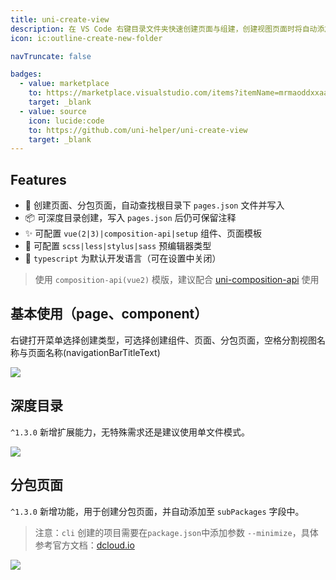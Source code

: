 ```yaml
---
title: uni-create-view
description: 在 VS Code 右键目录文件夹快速创建页面与组建，创建视图页面时将自动添加 `pages.json` 中
icon: ic:outline-create-new-folder

navTruncate: false

badges:
  - value: marketplace
    to: https://marketplace.visualstudio.com/items?itemName=mrmaoddxxaa.create-uniapp-view
    target: _blank
  - value: source
    icon: lucide:code
    to: https://github.com/uni-helper/uni-create-view
    target: _blank
---
```


## Features

- 📁 创建页面、分包页面，自动查找根目录下 `pages.json` 文件并写入
- 📦 可深度目录创建，写入 `pages.json` 后仍可保留注释
- ✨ 可配置 `vue(2|3)|composition-api|setup` 组件、页面模板
- 👕 可配置 `scss|less|stylus|sass` 预编辑器类型
- 🦾 `typescript` 为默认开发语言（可在设置中关闭）

<!-- 与是否开启 `typescript` 模板，以及是否为单文件模式 -->

> 使用 `composition-api(vue2)` 模版，建议配合 [uni-composition-api](https://github.com/TuiMao233/uni-composition-api) 使用

## 基本使用（page、component）

右键打开菜单选择创建类型，可选择创建组件、页面、分包页面，空格分割视图名称与页面名称(navigationBarTitleText)

<p style="max-width: 786px">
<img src="./public/basic.gif" />
</p>

## 深度目录

`^1.3.0` 新增扩展能力，无特殊需求还是建议使用单文件模式。

![](https://qie-online-sale-qiniu.wsandos.com/exts.gif)

## 分包页面

`^1.3.0` 新增功能，用于创建分包页面，并自动添加至 `subPackages` 字段中。

> 注意：`cli` 创建的项目需要在`package.json`中添加参数 `--minimize`，具体参考官方文档：[dcloud.io](https://uniapp.dcloud.io/collocation/pages?id=subpackages)

![](https://qie-online-sale-qiniu.wsandos.com/1dddw1334.gif)
